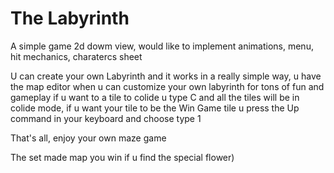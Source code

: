 # The Labyrinth


A simple game 2d dowm view, would like to implement animations, menu, hit mechanics, charatercs sheet

U can create your own Labyrinth and it works in a really simple way, u have the map editor when u can customize your own labyrinth for tons of fun and gameplay
if u want to a tile to colide u type C and all the tiles will be in colide mode, if u want your tile to be the Win Game tile u press the Up command in your keyboard and choose type 1

That's all, enjoy your own maze game 

The set made map you win if u find the special flower)
